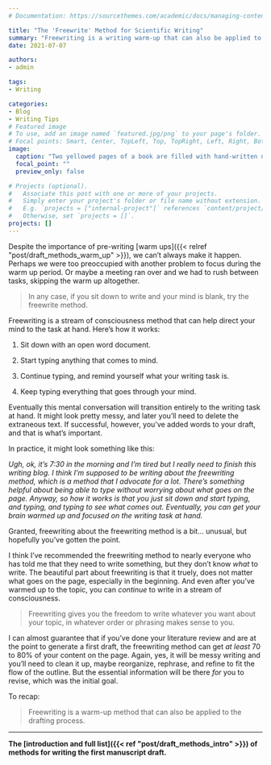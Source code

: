 ```yaml
---
# Documentation: https://sourcethemes.com/academic/docs/managing-content/

title: "The 'Freewrite' Method for Scientific Writing"
summary: "Freewriting is a writing warm-up that can also be applied to the drafting process."
date: 2021-07-07

authors: 
- admin

tags: 
- Writing

categories: 
- Blog
- Writing Tips
# Featured image
# To use, add an image named `featured.jpg/png` to your page's folder.
# Focal points: Smart, Center, TopLeft, Top, TopRight, Left, Right, BottomLeft, Bottom, BottomRight.
image:
  caption: "Two yellowed pages of a book are filled with hand-written notes in black ink. Image by [Gianni Crestani](https://pixabay.com/users/pcdazero-2615/?utm_source=link-attribution&amp;utm_medium=referral&amp;utm_campaign=image&amp;utm_content=547042) from [Pixabay](https://pixabay.com/?utm_source=link-attribution&amp;utm_medium=referral&amp;utm_campaign=image&amp;utm_content=547042)"
  focal_point: ""
  preview_only: false

# Projects (optional).
#   Associate this post with one or more of your projects.
#   Simply enter your project's folder or file name without extension.
#   E.g. `projects = ["internal-project"]` references `content/project/deep-learning/index.md`.
#   Otherwise, set `projects = []`.
projects: []
---
```


Despite the importance of pre-writing [warm ups]({{< relref "post/draft_methods_warm_up" >}}), we can’t always make it happen. Perhaps we were too preoccupied with another problem to focus during the warm up period. Or maybe a meeting ran over and we had to rush between tasks, skipping the warm up altogether. 

> In any case, if you sit down to write and your mind is blank, try the freewrite method.

Freewriting is a stream of consciousness method that can help direct your mind to the task at hand. Here’s how it works:

1. Sit down with an open word document.

2. Start typing anything that comes to mind.

3. Continue typing, and remind yourself what your writing task is.

4. Keep typing everything that goes through your mind.

Eventually this mental conversation will transition entirely to the writing task at hand. It might look pretty messy, and later you’ll need to delete the extraneous text. If successful, however, you’ve added words to your draft, and that is what’s important.

In practice, it might look something like this:

  _Ugh, ok, it’s 7:30 in the morning and I’m tired but I really need to finish this writing blog. I think I’m supposed to be writing about the freewriting method, which is a method that I advocate for a lot. There’s something helpful about being able to type without worrying about what goes on the page. Anyway, so how it works is that you just sit down and start typing, and typing, and typing to see what comes out. Eventually, you can get your brain warmed up and focused on the writing task at hand._

Granted, freewriting about the freewriting method is a bit... unusual, but hopefully you’ve gotten the point. 

I think I’ve recommended the freewriting method to nearly everyone who has told me that they need to write something, but they don’t know _what_ to write. The beautiful part about freewriting is that it truely, does not matter what goes on the page, especially in the beginning. And even after you’ve warmed up to the topic, you can _continue_ to write in a stream of consciousness. 

> Freewriting gives you the freedom to write whatever you want about your topic, in whatever order or phrasing makes sense to you.

I can almost guarantee that if you’ve done your literature review and are at the point to generate a first draft, the freewriting method can get _at least_ 70 to 80% of your content on the page. Again, yes, it will be messy writing and you’ll need to clean it up, maybe reorganize, rephrase, and refine to fit the flow of the outline. But the essential information will be there _for_ you to revise, which was the initial goal.

To recap: 
> Freewriting is a warm-up method that can also be applied to the drafting process.

***

**The [introduction and full list]({{< ref "post/draft_methods_intro" >}}) of methods for writing the first manuscript draft.**
